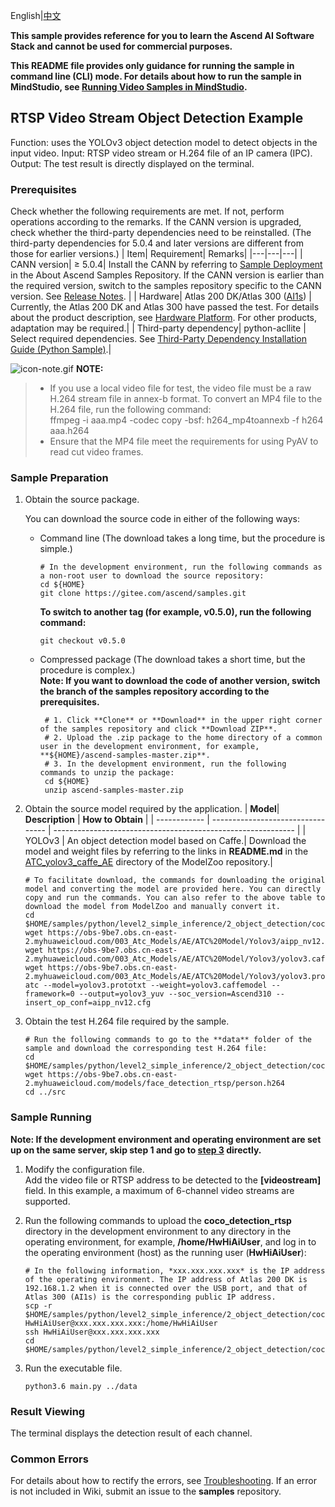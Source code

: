 English|[中文](README_CN.md)
   
**This sample provides reference for you to learn the Ascend AI Software Stack and cannot be used for commercial purposes.**

**This README file provides only guidance for running the sample in command line (CLI) mode. For details about how to run the sample in MindStudio, see [Running Video Samples in MindStudio](https://gitee.com/ascend/samples/wikis/Mindstudio%E8%BF%90%E8%A1%8C%E8%A7%86%E9%A2%91%E6%A0%B7%E4%BE%8B?sort_id=3170138).**

## RTSP Video Stream Object Detection Example
Function: uses the YOLOv3 object detection model to detect objects in the input video. 
Input: RTSP video stream or H.264 file of an IP camera (IPC).  
Output: The test result is directly displayed on the terminal.

### Prerequisites
Check whether the following requirements are met. If not, perform operations according to the remarks. If the CANN version is upgraded, check whether the third-party dependencies need to be reinstalled. (The third-party dependencies for 5.0.4 and later versions are different from those for earlier versions.)
| Item| Requirement| Remarks|
|---|---|---|
| CANN version| ≥ 5.0.4| Install the CANN by referring to [Sample Deployment](https://gitee.com/ascend/samples#%E5%AE%89%E8%A3%85) in the About Ascend Samples Repository. If the CANN version is earlier than the required version, switch to the samples repository specific to the CANN version. See [Release Notes](https://gitee.com/ascend/samples/blob/master/README.md). |
| Hardware| Atlas 200 DK/Atlas 300 ([AI1s](https://support.huaweicloud.com/en-us/productdesc-ecs/ecs_01_0047.html#ecs_01_0047__section78423209366)) | Currently, the Atlas 200 DK and Atlas 300 have passed the test. For details about the product description, see [Hardware Platform](https://ascend.huawei.com/en/#/hardware/product). For other products, adaptation may be required.|
| Third-party dependency| python-acllite | Select required dependencies. See [Third-Party Dependency Installation Guide (Python Sample)](https://gitee.com/ascend/samples/tree/master/python/environment).|

![](https://images.gitee.com/uploads/images/2020/1106/160652_6146f6a4_5395865.gif "icon-note.gif") **NOTE:** 
> - If you use a local video file for test, the video file must be a raw H.264 stream file in annex-b format. To convert an MP4 file to the H.264 file, run the following command:   
>   ffmpeg -i aaa.mp4 -codec copy -bsf: h264_mp4toannexb -f h264 aaa.h264
> - Ensure that the MP4 file meet the requirements for using PyAV to read cut video frames.

### Sample Preparation

1. Obtain the source package.

   You can download the source code in either of the following ways:  
    - Command line (The download takes a long time, but the procedure is simple.)
       ```    
       # In the development environment, run the following commands as a non-root user to download the source repository:   
       cd ${HOME}     
       git clone https://gitee.com/ascend/samples.git
       ```
       **To switch to another tag (for example, v0.5.0), run the following command:**
       ```
       git checkout v0.5.0
       ```
    - Compressed package (The download takes a short time, but the procedure is complex.)  
       **Note: If you want to download the code of another version, switch the branch of the samples repository according to the prerequisites.**  
       ``` 
        # 1. Click **Clone** or **Download** in the upper right corner of the samples repository and click **Download ZIP**.   
        # 2. Upload the .zip package to the home directory of a common user in the development environment, for example, **${HOME}/ascend-samples-master.zip**.    
        # 3. In the development environment, run the following commands to unzip the package:    
        cd ${HOME}    
        unzip ascend-samples-master.zip
       ```

2. Obtain the source model required by the application.
    | **Model**| **Description**                     | **How to Obtain**                                            |
    | ------------ | --------------------------------- | ------------------------------------------------------------ |
    | YOLOv3      | An object detection model based on Caffe.| Download the model and weight files by referring to the links in **README.md** in the [ATC_yolov3_caffe_AE](https://gitee.com/ascend/ModelZoo-TensorFlow/tree/master/TensorFlow/contrib/cv/yolov3/ATC_yolov3_caffe_AE) directory of the ModelZoo repository.|
    
    ```
    # To facilitate download, the commands for downloading the original model and converting the model are provided here. You can directly copy and run the commands. You can also refer to the above table to download the model from ModelZoo and manually convert it.    
    cd $HOME/samples/python/level2_simple_inference/2_object_detection/coco_detection_rtsp/model/    
    wget https://obs-9be7.obs.cn-east-2.myhuaweicloud.com/003_Atc_Models/AE/ATC%20Model/Yolov3/aipp_nv12.cfg    
    wget https://obs-9be7.obs.cn-east-2.myhuaweicloud.com/003_Atc_Models/AE/ATC%20Model/Yolov3/yolov3.caffemodel
    wget https://obs-9be7.obs.cn-east-2.myhuaweicloud.com/003_Atc_Models/AE/ATC%20Model/Yolov3/yolov3.prototxt
    atc --model=yolov3.prototxt --weight=yolov3.caffemodel --framework=0 --output=yolov3_yuv --soc_version=Ascend310 --insert_op_conf=aipp_nv12.cfg
    ```

3. Obtain the test H.264 file required by the sample.
    ```
    # Run the following commands to go to the **data** folder of the sample and download the corresponding test H.264 file:
    cd $HOME/samples/python/level2_simple_inference/2_object_detection/coco_detection_rtsp/data
    wget https://obs-9be7.obs.cn-east-2.myhuaweicloud.com/models/face_detection_rtsp/person.h264
    cd ../src
    ```

### Sample Running

**Note: If the development environment and operating environment are set up on the same server, skip step 1 and go to [step 3](#step_3) directly.**  

1. Modify the configuration file.   
   Add the video file or RTSP address to be detected to the **[videostream]** field. In this example, a maximum of 6-channel video streams are supported.

2. Run the following commands to upload the **coco_detection_rtsp** directory in the development environment to any directory in the operating environment, for example, **/home/HwHiAiUser**, and log in to the operating environment (host) as the running user (**HwHiAiUser**):
   ```
   # In the following information, *xxx.xxx.xxx.xxx* is the IP address of the operating environment. The IP address of Atlas 200 DK is 192.168.1.2 when it is connected over the USB port, and that of Atlas 300 (AI1s) is the corresponding public IP address.
   scp -r $HOME/samples/python/level2_simple_inference/2_object_detection/coco_detection_rtsp HwHiAiUser@xxx.xxx.xxx.xxx:/home/HwHiAiUser
   ssh HwHiAiUser@xxx.xxx.xxx.xxx
   cd $HOME/samples/python/level2_simple_inference/2_object_detection/coco_detection_rtsp/src
   ```

3. <a name="step_3"></a>Run the executable file.
   ```
   python3.6 main.py ../data
   ```

### Result Viewing

The terminal displays the detection result of each channel.

### Common Errors
For details about how to rectify the errors, see [Troubleshooting](https://gitee.com/ascend/samples/wikis/%E5%B8%B8%E8%A7%81%E9%97%AE%E9%A2%98%E5%AE%9A%E4%BD%8D/%E4%BB%8B%E7%BB%8D). If an error is not included in Wiki, submit an issue to the **samples** repository.
